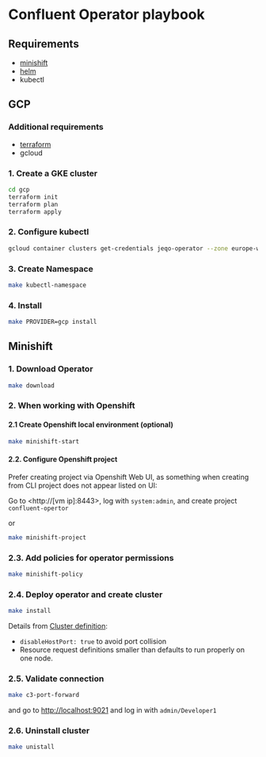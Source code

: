 # Confluent Operator playbook

## Requirements

- [minishift](https://github.com/minishift/minishift/releases)
- [helm](https://github.com/helm/helm/releases)
- kubectl

## GCP

### Additional requirements

- [terraform](https://terraform.io)
- gcloud

### 1. Create a GKE cluster

```bash
cd gcp
terraform init
terraform plan
terraform apply
```

### 2. Configure kubectl

```bash
gcloud container clusters get-credentials jeqo-operator --zone europe-west2
```

### 3. Create Namespace

```bash
make kubectl-namespace
```

### 4. Install

```bash
make PROVIDER=gcp install
```

## Minishift

### 1. Download Operator

```bash
make download
```

### 2. When working with Openshift

#### 2.1 Create Openshift local environment (optional)

```bash
make minishift-start
```

#### 2.2. Configure Openshift project

Prefer creating project via Openshift Web UI, as something when creating from CLI project does not appear listed on UI:

Go to <http://[vm ip]:8443>, log with `system:admin`, and create project `confluent-opertor`

or

```bash
make minishift-project
```

### 2.3. Add policies for operator permissions

```bash
make minishift-policy
```

### 2.4. Deploy operator and create cluster

```bash
make install
```

Details from [Cluster definition](./providers/minishift.yml):

- `disableHostPort: true` to avoid port collision
- Resource request definitions smaller than defaults to run properly on one node.

### 2.5. Validate connection

```bash
make c3-port-forward
```

and go to <http://localhost:9021> and log in with `admin/Developer1`

### 2.6. Uninstall cluster

```bash
make unistall
```